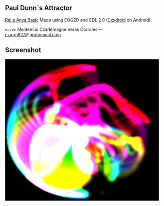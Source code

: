 ## Paul Dunn`s Attractor
[Rel`s Anya Basic](https://web.facebook.com/AnyaBasic/posts/pfbid0gYgdjYdqtnKrx6QNRz9RdKuEoaPzfGmtaqdiTiNCb7LSkyh9VtfyNx7UCwyV5QwMl)
Made using EGG2D and SDL 2.0 ([Cxxdroid](https://play.google.com/store/apps/details?id=ru.iiec.cxxdroid&hl=en&gl=US&pli=1) on Android)

`mczvc`
Meldencio Czarlemagne Veras Corrales ~~--~~ czarm827@protonmail.com

## Screenshot
![code](./Screenshot%20from%202022-11-21%2015-15-58.png)
